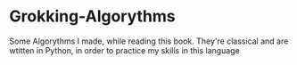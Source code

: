 # Grokking-Algorythms
Some Algorythms I made, while reading this book. They're classical and are wtitten in Python, in order to practice my skills in this language
